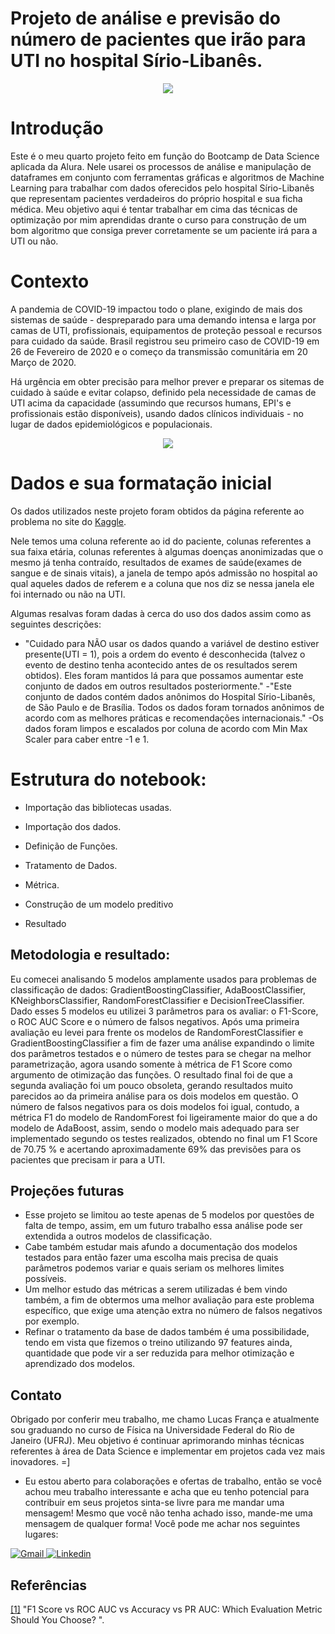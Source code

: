 # Projeto de análise e previsão do número de pacientes que irão para UTI no hospital Sírio-Libanês.

<p align="center"><img src=https://agenciapara.com.br/midias/2021/grandes/up_ag_24788_5973351a-687b-7fe9-6463-644f12ee2d5d.jpg?quality=70&strip=info&resize=680,453 </p> 

# **Introdução**

Este é o meu quarto projeto feito em função do Bootcamp de Data Science aplicada da Alura. Nele usarei os processos de análise e manipulação de dataframes em conjunto com ferramentas gráficas e algoritmos de Machine Learning para trabalhar com dados oferecidos pelo hospital Sírio-Libanês que representam pacientes verdadeiros do próprio hospital e sua ficha médica. Meu objetivo aqui é tentar trabalhar em cima das técnicas de optimização por mim aprendidas drante o curso para construção de um bom algoritmo que consiga prever corretamente se um paciente irá para a UTI ou não.

# **Contexto**
  
A pandemia de COVID-19 impactou todo o plane, exigindo de mais dos sistemas de saúde - despreparado para uma demando intensa e larga por camas de UTI, profissionais, equipamentos de proteção pessoal e recursos para cuidado da saúde.
Brasil registrou seu primeiro caso de COVID-19 em 26 de Fevereiro de 2020 e o começo da transmissão comunitária em 20 Março de 2020.
  
Há urgência em obter precisão para melhor prever e preparar os sitemas de cuidado à saúde e evitar colapso, definido pela necessidade de camas de UTI acima da capacidade (assumindo que recursos humans, EPI's e profissionais estão disponíveis), usando dados clínicos individuais - no lugar de dados epidemiológicos e populacionais.
  
<p align="center"><img src=https://img.medscape.com/thumbnail_library/cdc_200313_flatten_the_curve_800x450.jpg?quality=70&strip=info&resize=680,453 </p> 
  
# **Dados e sua formatação inicial**

Os dados utilizados neste projeto foram obtidos da página referente ao problema no site do [Kaggle](https://neptune.ai/blog/f1-score-accuracy-roc-auc-pr-auc#slideDown).

Nele temos uma coluna referente ao id do paciente, colunas referentes a sua faixa etária, colunas referentes à algumas doenças anonimizadas que o mesmo já tenha contraído, resultados de exames de saúde(exames de sangue e de sinais vitais), a janela de tempo após admissão no hospital ao qual aqueles dados de referem e a coluna que nos diz se nessa janela ele foi internado ou não na UTI.

Algumas resalvas foram dadas à cerca do uso dos dados assim como as seguintes descrições:
  
  - "Cuidado para NÃO usar os dados quando a variável de destino estiver presente(UTI = 1), pois a ordem do evento é desconhecida (talvez o evento de destino tenha acontecido antes de os resultados serem obtidos). Eles foram mantidos lá para que possamos aumentar este conjunto de dados em outros resultados posteriormente."
  -"Este conjunto de dados contém dados anônimos do Hospital Sírio-Libanês, de São Paulo e de Brasília. Todos os dados foram tornados anônimos de acordo com as melhores práticas e recomendações internacionais."
  -Os dados foram limpos e escalados por coluna de acordo com Min Max Scaler para caber entre -1 e 1.

# **Estrutura do notebook:**

- Importação das bibliotecas usadas.

- Importação dos dados.

- Definição de Funções.

- Tratamento de Dados.

- Métrica.

- Construção de um modelo preditivo

- Resultado

## **Metodologia e resultado:**

Eu comecei analisando 5 modelos amplamente usados para problemas de classificação de dados: GradientBoostingClassifier, AdaBoostClassifier, KNeighborsClassifier, RandomForestClassifier e DecisionTreeClassifier. Dado esses 5 modelos eu utilizei 3 parâmetros para os avaliar: o F1-Score, o ROC AUC Score e o número de falsos negativos.
Após uma primeira avaliação eu levei para frente os modelos de RandomForestClassifier e GradientBoostingClassifier a fim de fazer uma análise expandindo o limite dos parâmetros testados e o número de testes para se chegar na melhor parametrização, agora usando somente à métrica de F1 Score como argumento de otimização das funções.
O resultado final foi de que a segunda avaliação foi um pouco obsoleta, gerando resultados muito parecidos ao da primeira análise para os dois modelos em questão. O número de falsos negativos para os dois modelos foi igual, contudo, a métrica F1 do modelo de RandomForest foi ligeiramente maior do que a do modelo de AdaBoost, assim, sendo o modelo mais adequado para ser implementado segundo os testes realizados, obtendo no final um F1 Score de 70.75 % e acertando aproximadamente 69% das previsões para os pacientes que precisam ir para a UTI.

## **Projeções futuras**

  - Esse projeto se limitou ao teste apenas de 5 modelos por questões de falta de tempo, assim, em um futuro trabalho essa análise pode ser extendida a outros modelos de classificação.
  - Cabe também estudar mais afundo a documentação dos modelos testados para então fazer uma escolha mais precisa de quais parâmetros podemos variar e quais seriam os melhores limites possíveis.
  - Um melhor estudo das métricas a serem utilizadas é bem vindo também, a fim de obtermos uma melhor avaliação para este problema específico, que exige uma atenção extra no número de falsos negativos por exemplo.
  - Refinar o tratamento da base de dados também é uma possibilidade, tendo em vista que fizemos o treino utilizando 97 features ainda, quantidade que pode vir a ser reduzida para melhor otimização e aprendizado dos modelos.

## **Contato**

Obrigado por conferir meu trabalho, me chamo Lucas França e atualmente sou graduando no curso de Física na Universidade Federal do Rio de Janeiro (UFRJ). Meu objetivo é continuar aprimorando minhas técnicas referentes à área de Data Science e implementar em projetos cada vez mais inovadores. =]

- Eu estou aberto para colaborações e ofertas de trabalho, então se você achou meu trabalho interessante e acha que eu tenho potencial para contribuir em seus projetos sinta-se livre para me mandar uma mensagem! Mesmo que você não tenha achado isso, mande-me uma mensagem de qualquer forma! Você pode me achar nos seguintes lugares:

<p>
  <a href="mailto:lucas.c.franca@gmail.com?Subject=From%20github">
    <img alt="Gmail" src="https://img.shields.io/badge/gmail-EA4335?logo=gmail&logoColor=white&style=for-the-badge" />
  </a>
  <a href="https://www.linkedin.com/in/lucas-fran%C3%A7a-83133016b/"><img alt="Linkedin" src="https://img.shields.io/badge/linkedin-0077B5?logo=linkedin&logoColor=white&style=for-the-badge" /></a>
</p>
  

## **Referências**

[[1]](https://neptune.ai/blog/f1-score-accuracy-roc-auc-pr-auc#slideDown) "F1 Score vs ROC AUC vs Accuracy vs PR AUC: Which Evaluation Metric Should You Choose?    ".
